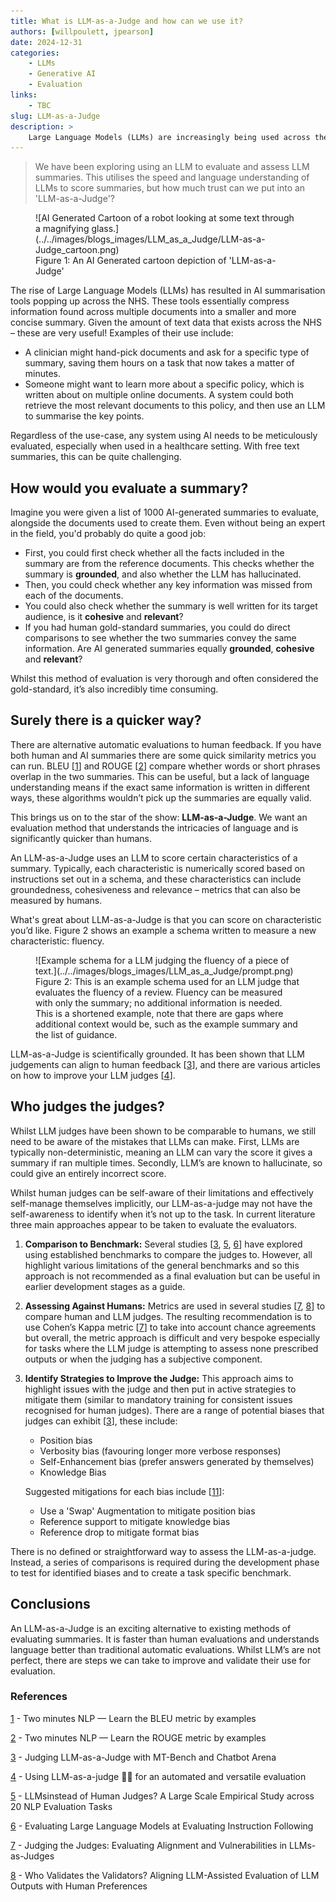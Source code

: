 ```yaml
---
title: What is LLM-as-a-Judge and how can we use it?
authors: [willpoulett, jpearson]
date: 2024-12-31
categories: 
    - LLMs
    - Generative AI
    - Evaluation
links:
    - TBC
slug: LLM-as-a-Judge
description: >
    Large Language Models (LLMs) are increasingly being used across the NHS, particularly as summarisation tools. This article explores how we can evaluate the use of these LLMs? And on top of that, can we even use LLMs to aid evaluation? 
---
```


> We have been exploring using an LLM to evaluate and assess LLM summaries. This utilises the speed and language understanding of LLMs to score summaries, but how much trust can we put into an 'LLM-as-a-Judge'?

<!-- more -->

<figure class="inline end" markdown>
![AI Generated Cartoon of a robot looking at some text through a magnifying glass.](../../images/blogs_images/LLM_as_a_Judge/LLM-as-a-Judge_cartoon.png)
<figcaption>Figure 1: An AI Generated cartoon depiction of 'LLM-as-a-Judge'</a></figcaption>
</figure>

The rise of Large Language Models (LLMs) has resulted in AI summarisation tools popping up across the NHS. These tools essentially compress information found across multiple documents into a smaller and more concise summary. Given the amount of text data that exists across the NHS – these are very useful! Examples of their use include:

- A clinician might hand-pick documents and ask for a specific type of summary, saving them hours on a task that now takes a matter of minutes.
- Someone might want to learn more about a specific policy, which is written about on multiple online documents. A system could both retrieve the most relevant documents to this policy, and then use an LLM to summarise the key points.

Regardless of the use-case, any system using AI needs to be meticulously evaluated, especially when used in a healthcare setting. With free text summaries, this can be quite challenging.

## How would you evaluate a summary?

Imagine you were given a list of 1000 AI-generated summaries to evaluate, alongside the documents used to create them. Even without being an expert in the field, you'd probably do quite a good job:

- First, you could first check whether all the facts included in the summary are from the reference documents. This checks whether the summary is **grounded**, and also whether the LLM has hallucinated.
- Then, you could check whether any key information was missed from each of the documents.
- You could also check whether the summary is well written for its target audience, is it **cohesive** and **relevant**?
- If you had human gold-standard summaries, you could do direct comparisons to see whether the two summaries convey the same information. Are AI generated summaries equally **grounded**, **cohesive** and **relevant**?

Whilst this method of evaluation is very thorough and often considered the gold-standard, it’s also incredibly time consuming.

## Surely there is a quicker way?

There are alternative automatic evaluations to human feedback. If you have both human and AI summaries there are some quick similarity metrics you can run. BLEU [[1](https://medium.com/nlplanet/two-minutes-nlp-learn-the-bleu-metric-by-examples-df015ca73a86)] and ROUGE [[2](https://medium.com/nlplanet/two-minutes-nlp-learn-the-rouge-metric-by-examples-f179cc285499)] compare whether words or short phrases overlap in the two summaries. This can be useful, but a lack of language understanding means if the exact same information is written in different ways, these algorithms wouldn’t pick up the summaries are equally valid.

This brings us on to the star of the show: **LLM-as-a-Judge**. We want an evaluation method that understands the intricacies of language and is significantly quicker than humans.

An LLM-as-a-Judge uses an LLM to score certain characteristics of a summary. Typically, each characteristic is numerically scored based on instructions set out in a schema, and these characteristics can include groundedness, cohesiveness and relevance – metrics that can also be measured by humans.

What's great about LLM-as-a-Judge is that you can score on characteristic you’d like. Figure 2 shows an example a schema written to measure a new characteristic: fluency.

<figure markdown>
![Example schema for a LLM judging the fluency of a piece of text.](../../images/blogs_images/LLM_as_a_Judge/prompt.png)
<figcaption>Figure 2: This is an example schema used for an LLM judge that evaluates the fluency of a review. Fluency can be measured with only the summary; no additional information is needed. This is a shortened example, note that there are gaps where additional context would be, such as the example summary and the list of guidance.  </figcaption>
</figure>

LLM-as-a-Judge is scientifically grounded. It has been shown that LLM judgements can align to human feedback [[3](https://arxiv.org/abs/2306.05685)], and there are various articles on how to improve your LLM judges [[4](https://huggingface.co/learn/cookbook/llm_judge)].

## Who judges the judges?

Whilst LLM judges have been shown to be comparable to humans, we still need to be aware of the mistakes that LLMs can make. First, LLMs are typically non-deterministic, meaning an LLM can vary the score it gives a summary if ran multiple times. Secondly, LLM’s are known to hallucinate, so could give an entirely incorrect score.

Whilst human judges can be self-aware of their limitations and effectively self-manage themselves implicitly, our LLM-as-a-judge may not have the self-awareness to identify when it’s not up to the task. In current literature three main approaches appear to be taken to evaluate the evaluators.

1. **Comparison to Benchmark:** Several studies [[3](https://arxiv.org/pdf/2306.05685), [5](https://arxiv.org/pdf/2406.18403), [6](https://arxiv.org/pdf/2310.07641)] have explored using established benchmarks to compare the judges to.  However, all highlight various limitations of the general benchmarks and so this approach is not recommended as a final evaluation but can be useful in earlier development stages as a guide.

2. **Assessing Against Humans:** Metrics are used in several studies [[7](https://arxiv.org/pdf/2406.12624v1), [8](https://arxiv.org/pdf/2404.12272)] to compare human and LLM judges. The resulting recommendation is to use Cohen’s Kappa metric [[7](https://arxiv.org/pdf/2406.12624v1)] to take into account chance agreements but overall, the metric approach is difficult and very bespoke especially for tasks where the LLM judge is attempting to assess none prescribed outputs or when the judging has a subjective component.

3. **Identify Strategies to Improve the Judge:** This approach aims to highlight issues with the judge and then put in active strategies to mitigate them (similar to mandatory training for consistent issues recognised for human judges). There are a range of potential biases that judges can exhibit [[3](https://arxiv.org/pdf/2306.05685)], these include:

    - Position bias
    - Verbosity bias (favouring longer more verbose responses)
    - Self-Enhancement bias (prefer answers generated by themselves)
    - Knowledge Bias

    Suggested mitigations for each bias include [[11](https://arxiv.org/pdf/2310.17631)]:

    - Use a 'Swap' Augmentation to mitigate position bias
    - Reference support to mitigate knowledge bias
    - Reference drop to mitigate format bias

There is no defined or straightforward way to assess the LLM-as-a-judge. Instead, a series of comparisons is required during the development phase to test for identified biases and to create a task specific benchmark.

## Conclusions

An LLM-as-a-Judge is an exciting alternative to existing methods of evaluating summaries. It is faster than human evaluations and understands language better than traditional automatic evaluations. Whilst LLM’s are not perfect, there are steps we can take to improve and validate their use for evaluation.

### References

[1](https://medium.com/nlplanet/two-minutes-nlp-learn-the-bleu-metric-by-examples-df015ca73a86) - Two minutes NLP — Learn the BLEU metric by examples

[2](https://medium.com/nlplanet/two-minutes-nlp-learn-the-rouge-metric-by-examples-f179cc285499) - Two minutes NLP — Learn the ROUGE metric by examples

[3](https://arxiv.org/abs/2306.05685) - Judging LLM-as-a-Judge with MT-Bench and Chatbot Arena

[4](https://huggingface.co/learn/cookbook/llm_judge) - Using LLM-as-a-judge 🧑‍⚖️ for an automated and versatile evaluation

[5](https://arxiv.org/pdf/2406.18403) - LLMsinstead of Human Judges? A Large Scale Empirical Study across 20 NLP Evaluation Tasks

[6](https://arxiv.org/pdf/2310.07641) - Evaluating Large Language Models at Evaluating Instruction Following

[7](https://arxiv.org/pdf/2406.12624v1) - Judging the Judges: Evaluating Alignment and Vulnerabilities in LLMs-as-Judges

[8](https://arxiv.org/pdf/2404.12272) - Who Validates the Validators? Aligning LLM-Assisted Evaluation of LLM Outputs with Human Preferences 
